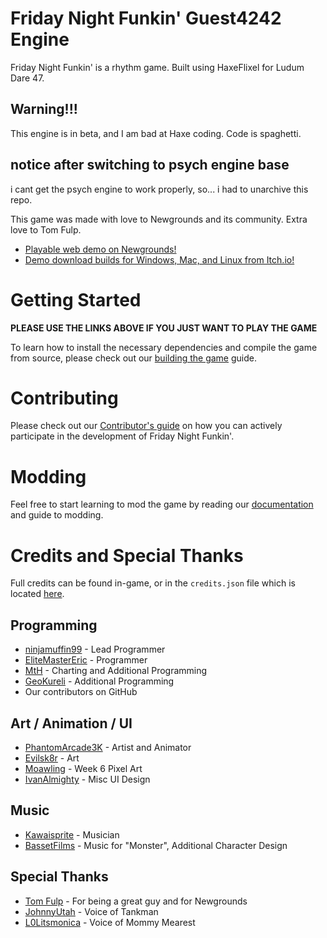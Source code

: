 # Friday Night Funkin' Guest4242 Engine

Friday Night Funkin' is a rhythm game. Built using HaxeFlixel for Ludum Dare 47.
## Warning!!!
This engine is in beta, and I am bad at Haxe coding. Code is spaghetti.
## notice after switching to psych engine base
i cant get the psych engine to work properly, so... i had to unarchive this repo.

This game was made with love to Newgrounds and its community. Extra love to Tom Fulp.

- [Playable web demo on Newgrounds!](https://www.newgrounds.com/portal/view/770371)
- [Demo download builds for Windows, Mac, and Linux from Itch.io!](https://ninja-muffin24.itch.io/funkin)

# Getting Started

**PLEASE USE THE LINKS ABOVE IF YOU JUST WANT TO PLAY THE GAME**

To learn how to install the necessary dependencies and compile the game from source, please check out our [building the game](/docs/COMPILING.md) guide.

# Contributing

Please check out our [Contributor's guide](./CONTRIBUTORS.md) on how you can actively participate in the development of Friday Night Funkin'.

# Modding

Feel free to start learning to mod the game by reading our [documentation](https://funkincrew.github.io/funkin-modding-docs/) and guide to modding.

# Credits and Special Thanks

Full credits can be found in-game, or in the `credits.json` file which is located [here](https://github.com/FunkinCrew/funkin.assets/blob/main/exclude/data/credits.json).

## Programming
- [ninjamuffin99](https://twitter.com/ninja_muffin99) - Lead Programmer
- [EliteMasterEric](https://twitter.com/EliteMasterEric) - Programmer
- [MtH](https://twitter.com/emmnyaa) - Charting and Additional Programming
- [GeoKureli](https://twitter.com/Geokureli/) - Additional Programming
- Our contributors on GitHub

## Art / Animation / UI
- [PhantomArcade3K](https://twitter.com/phantomarcade3k) - Artist and Animator
- [Evilsk8r](https://twitter.com/evilsk8r) - Art
- [Moawling](https://twitter.com/moawko) - Week 6 Pixel Art
- [IvanAlmighty](https://twitter.com/IvanA1mighty) - Misc UI Design

## Music
- [Kawaisprite](https://twitter.com/kawaisprite) - Musician
- [BassetFilms](https://twitter.com/Bassetfilms) - Music for "Monster", Additional Character Design

## Special Thanks
- [Tom Fulp](https://twitter.com/tomfulp) - For being a great guy and for Newgrounds
- [JohnnyUtah](https://twitter.com/JohnnyUtahNG/) - Voice of Tankman
- [L0Litsmonica](https://twitter.com/L0Litsmonica) - Voice of Mommy Mearest
